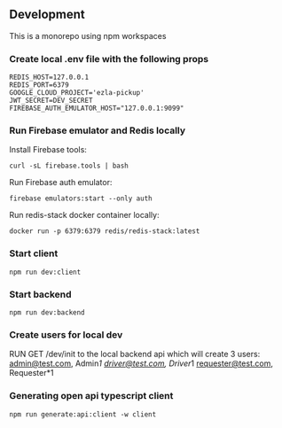## Development

This is a monorepo using npm workspaces

### Create local .env file with the following props
```
REDIS_HOST=127.0.0.1
REDIS_PORT=6379
GOOGLE_CLOUD_PROJECT='ezla-pickup'
JWT_SECRET=DEV_SECRET
FIREBASE_AUTH_EMULATOR_HOST="127.0.0.1:9099"
```

### Run Firebase emulator and Redis locally
Install Firebase tools:
```
curl -sL firebase.tools | bash
```
Run Firebase auth emulator:
```
firebase emulators:start --only auth
```

Run redis-stack docker container locally:
```
docker run -p 6379:6379 redis/redis-stack:latest
```

### Start client
```
npm run dev:client
```

### Start backend
```
npm run dev:backend
```

### Create users for local dev
RUN GET /dev/init to the local backend api which will create 3 users:
admin@test.com, Admin*1
driver@test.com, Driver*1
requester@test.com, Requester*1
### Generating open api typescript client
```
npm run generate:api:client -w client
```
